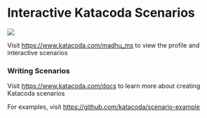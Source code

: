 # Interactive Katacoda Scenarios

[![](http://shields.katacoda.com/katacoda/madhu_ms/count.svg)](https://www.katacoda.com/madhu_ms "Get your profile on Katacoda.com")

Visit https://www.katacoda.com/madhu_ms to view the profile and interactive scenarios

### Writing Scenarios
Visit https://www.katacoda.com/docs to learn more about creating Katacoda scenarios

For examples, visit https://github.com/katacoda/scenario-example
